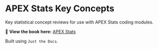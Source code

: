 # **APEX Stats Key Concepts**
Key statistical concept reviews for use with APEX Stats coding modules.

📖 **View the book here:** [APEX Stats](https://michellebacareinke.github.io/APEX_stats_book/)


Built using `Just the Docs`.
